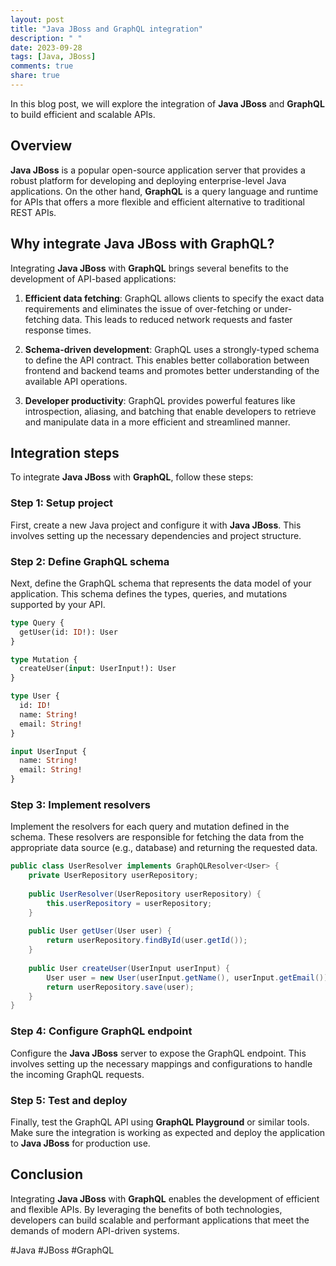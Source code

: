 ```yaml
---
layout: post
title: "Java JBoss and GraphQL integration"
description: " "
date: 2023-09-28
tags: [Java, JBoss]
comments: true
share: true
---
```


In this blog post, we will explore the integration of **Java JBoss** and **GraphQL** to build efficient and scalable APIs. 

## Overview

**Java JBoss** is a popular open-source application server that provides a robust platform for developing and deploying enterprise-level Java applications. On the other hand, **GraphQL** is a query language and runtime for APIs that offers a more flexible and efficient alternative to traditional REST APIs.

## Why integrate Java JBoss with GraphQL?

Integrating **Java JBoss** with **GraphQL** brings several benefits to the development of API-based applications:

1. **Efficient data fetching**: GraphQL allows clients to specify the exact data requirements and eliminates the issue of over-fetching or under-fetching data. This leads to reduced network requests and faster response times.

2. **Schema-driven development**: GraphQL uses a strongly-typed schema to define the API contract. This enables better collaboration between frontend and backend teams and promotes better understanding of the available API operations.

3. **Developer productivity**: GraphQL provides powerful features like introspection, aliasing, and batching that enable developers to retrieve and manipulate data in a more efficient and streamlined manner.

## Integration steps

To integrate **Java JBoss** with **GraphQL**, follow these steps:

### Step 1: Setup project

First, create a new Java project and configure it with **Java JBoss**. This involves setting up the necessary dependencies and project structure.

### Step 2: Define GraphQL schema

Next, define the GraphQL schema that represents the data model of your application. This schema defines the types, queries, and mutations supported by your API.

```graphql
type Query {
  getUser(id: ID!): User
}

type Mutation {
  createUser(input: UserInput!): User
}

type User {
  id: ID!
  name: String!
  email: String!
}

input UserInput {
  name: String!
  email: String!
}
```

### Step 3: Implement resolvers

Implement the resolvers for each query and mutation defined in the schema. These resolvers are responsible for fetching the data from the appropriate data source (e.g., database) and returning the requested data.

```java
public class UserResolver implements GraphQLResolver<User> {
    private UserRepository userRepository;
    
    public UserResolver(UserRepository userRepository) {
        this.userRepository = userRepository;
    }
    
    public User getUser(User user) {
        return userRepository.findById(user.getId());
    }
    
    public User createUser(UserInput userInput) {
        User user = new User(userInput.getName(), userInput.getEmail());
        return userRepository.save(user);
    }
}
```

### Step 4: Configure GraphQL endpoint

Configure the **Java JBoss** server to expose the GraphQL endpoint. This involves setting up the necessary mappings and configurations to handle the incoming GraphQL requests.

### Step 5: Test and deploy

Finally, test the GraphQL API using **GraphQL Playground** or similar tools. Make sure the integration is working as expected and deploy the application to **Java JBoss** for production use.

## Conclusion

Integrating **Java JBoss** with **GraphQL** enables the development of efficient and flexible APIs. By leveraging the benefits of both technologies, developers can build scalable and performant applications that meet the demands of modern API-driven systems.

#Java #JBoss #GraphQL